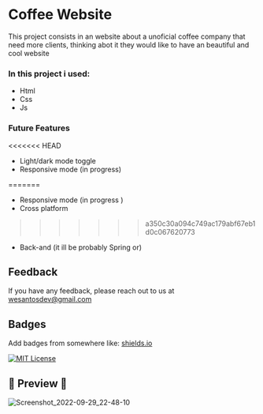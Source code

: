 
# Coffee Website

This project consists in an website about a unoficial coffee company that need more clients, thinking abot it they would like to have an beautiful and cool website


### In this project i used:

- Html
- Css
- Js

### Future Features

<<<<<<< HEAD
- Light/dark mode toggle
- Responsive mode (in progress)

=======
- Responsive mode (in progress )
- Cross platform
>>>>>>> a350c30a094c749ac179abf67eb1d0c067620773
- Back-and (it ill be probably Spring or)

## Feedback

If you have any feedback, please reach out to us at wesantosdev@gmail.com

## Badges

Add badges from somewhere like: [shields.io](https://shields.io/)

[![MIT License](https://img.shields.io/badge/License-MIT-green.svg)](https://choosealicense.com/licenses/mit/)

## 👀 Preview 👀
 
![Screenshot_2022-09-29_22-48-10](https://user-images.githubusercontent.com/82295321/193174058-4c945d29-0926-4d9d-b50f-1ae1be766936.png)

